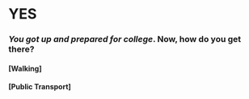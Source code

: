 # YES

### _You got up and prepared for college_. Now, **how** do you get there?

#### [Walking]
#### [Public Transport]